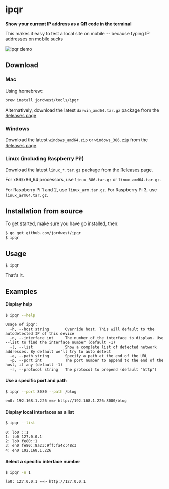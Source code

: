 # ipqr

**Show your current IP address as a QR code in the terminal**

This makes it easy to test a local site on mobile -- because typing IP addresses on mobile sucks

![ipqr demo](/../screenshots/basic_usage.png?raw=true "ipqr Demo")

## Download

### Mac

Using homebrew:

```bash
brew install jordwest/tools/ipqr
```

Alternatively, download the latest `darwin_amd64.tar.gz` package from the [Releases page](https://github.com/jordwest/ipqr/releases/)

### Windows

Download the latest `windows_amd64.zip` or `windows_386.zip` from the [Releases page](https://github.com/jordwest/ipqr/releases/).

### Linux (including Raspberry Pi!)

Download the latest `linux_*.tar.gz` package from the [Releases page](https://github.com/jordwest/ipqr/releases/).

For x86/x86_64 processors, use `linux_386.tar.gz` or `linux_amd64.tar.gz`.

For Raspberry Pi 1 and 2, use `linux_arm.tar.gz`. For Raspberry Pi 3, use `linux_arm64.tar.gz`.

## Installation from source
To get started, make sure you have [go](https://golang.org/) installed, then:

```bash
$ go get github.com/jordwest/ipqr
$ ipqr
```

## Usage

```bash
$ ipqr
```

That's it.

## Examples

#### Display help
```bash
$ ipqr --help
```

```
Usage of ipqr:
  -h, --host string       Override host. This will default to the autodetected IP of this device
  -n, --interface int     The number of the interface to display. Use --list to find the interface number (default -1)
  -l, --list              Show a complete list of detected network addresses. By default we'll try to auto detect
  -a, --path string       Specify a path at the end of the URL
  -p, --port int          The port number to append to the end of the host, if any (default -1)
  -r, --protocol string   The protocol to prepend (default "http")
```

#### Use a specific port and path
```bash
$ ipqr --port 8080 --path /blog
```

```
en0: 192.168.1.226 ==> http://192.168.1.226:8080/blog
```
#### Display local interfaces as a list

```bash
$ ipqr --list
```

```
0: lo0 ::1
1: lo0 127.0.0.1
2: lo0 fe80::1
3: en0 fe80::8a23:9ff:fa4c:48c3
4: en0 192.168.1.226
```

#### Select a specific interface number
```bash
$ ipqr -n 1
```

```
lo0: 127.0.0.1 ==> http://127.0.0.1
```
